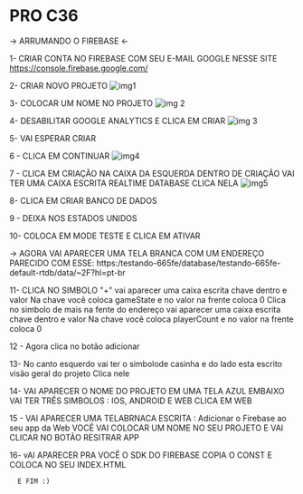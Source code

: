 # PRO C36

-> ARRUMANDO O FIREBASE <-

1- CRIAR CONTA NO FIREBASE COM SEU E-MAIL GOOGLE NESSE SITE
https://console.firebase.google.com/

2- CRIAR NOVO PROJETO
![img1](https://user-images.githubusercontent.com/87487865/178764892-59ec363d-bcd6-4c63-8baa-d2730297e061.png)


3- COLOCAR UM NOME NO PROJETO
![img 2](https://user-images.githubusercontent.com/87487865/178765541-ff6f69e8-176c-45ed-86a5-c0ff31175285.png)

4- DESABILITAR GOOGLE ANALYTICS E CLICA EM CRIAR
![img 3](https://user-images.githubusercontent.com/87487865/178766040-8068017f-5def-4858-a29b-dcd696456cd8.png)

5- VAI ESPERAR CRIAR 

6 - CLICA EM CONTINUAR
![img4](https://user-images.githubusercontent.com/87487865/178766448-c116c8d0-7857-4010-8c7a-c491e7c5ff61.png)

7 - CLICA EM CRIAÇÃO NA CAIXA DA ESQUERDA
    DENTRO DE CRIAÇÃO VAI TER UMA CAIXA ESCRITA REALTIME DATABASE
    CLICA NELA
    ![img5](https://user-images.githubusercontent.com/87487865/178766921-af920746-1261-42df-98c4-33613218fcae.png)
    
8- CLICA EM CRIAR BANCO DE DADOS

9 - DEIXA NOS ESTADOS UNIDOS

10- COLOCA EM MODE TESTE E CLICA EM ATIVAR

-> AGORA VAI APARECER UMA TELA BRANCA COM UM ENDEREÇO PARECIDO COM ESSE: 
https:/testando-665fe/database/testando-665fe-default-rtdb/data/~2F?hl=pt-br

11- CLICA NO SIMBOLO "+"
  vai aparecer uma caixa escrita chave dentro e valor 
  Na chave você coloca gameState e no valor na frente coloca 0
  Clica no simbolo de mais na fente do endereço 
  vai aparecer uma caixa escrita chave dentro e valor 
  Na chave você coloca playerCount e no valor na frente coloca 0
  
12 - Agora clica no botão adicionar

13- No canto esquerdo vai ter o simbolode casinha  e do lado esta escrito visão geral do projeto 
    Clica nele
    
14- VAI APARECER O NOME DO PROJETO EM UMA TELA AZUL 
    EMBAIXO VAI TER TRÊS SIMBOLOS : IOS, ANDROID E WEB 
    CLICA EM WEB
    
15 - VAI APARECER UMA TELABRNACA ESCRITA : Adicionar o Firebase ao seu app da Web
     VOCÊ VAI COLOCAR UM NOME NO SEU PROJETO 
     E VAI CLICAR NO BOTÃO RESITRAR APP
     
 16- vAI APARECER PRA VOCÊ O SDK DO FIREBASE 
      COPIA O CONST E COLOCA NO SEU INDEX.HTML
      
      
      E FIM :)







